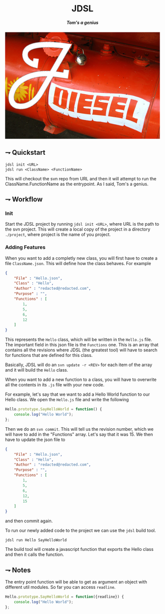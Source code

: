<div align="center">

# JDSL
##### Tom's a genius

![JDSL](./resources/jdsl.jpg)

</div>

## ⇁ Quickstart

```console
jdsl init <URL>
jdsl run <ClassName> <FunctionName>
```

This will checkout the svn repo from URL and then it will attempt to run the
ClassName.FunctionName as the entrypoint. As I said, Tom's a genius.

## ⇁ Workflow

### Init

Start the JDSL project by running `jdsl init <URL>`, where URL is the path to
the svn project. This will create a local copy of the project in a directory
`./project`, where project is the name of you project.

### Adding Features

When you want to add a completly new class, you will first have to create a
file `ClassName.json`. This will define how the class behaves. For example

```json
{
    "File" : "Hello.json",
    "Class" : "Hello",
    "Author" : "redacted@redacted.com",
    "Purpose" : "",
    "Functions" : [
        1,
        5,
        6,
        12
    ]
}
```

This represents the `Hello` class, which will be written in the `Hello.js`
file. The important field in this json file is the `Functions` one. This is an
array that contains all the revisions where JDSL (the greatest tool) will have
to search for functions that are defined for this class.

Basically, JDSL will do an `svn update -r <REV>` for each item of the array and
it will build the `Hello` class.

When you want to add a new function to a class, you will have to overwrite all
the contents in its `.js` file with your new code.

For example, let's say that we want to add a Hello World function to our Hello
class. We open the `Hello.js` file and write the following

```js
Hello.prototype.SayHelloWorld = function() {
    console.log("Hello World");
};
```

Then we do an `svn commit`. This will tell us the revision number, which we
will have to add in the "Functions" array. Let's say that it was 15. We then
have to update the json file to

```json
{
    "File" : "Hello.json",
    "Class" : "Hello",
    "Author" : "redacted@redacted.com",
    "Purpose" : "",
    "Functions" : [
        1,
        5,
        6,
        12,
        15
    ]
}
```

and then commit again.

To run our newly added code to the project we can use the `jdsl` build tool.

```console
jdsl run Hello SayHelloWorld
```

The build tool will create a javascript function that exports the Hello class
and then it calls the function.

## ⇁ Notes

The entry point function will be able to get as argument an object with
different util modules. So far you can access `readline`.

```js
Hello.prototype.SayHelloWorld = function({readline}) {
    console.log("Hello World");
};
```
